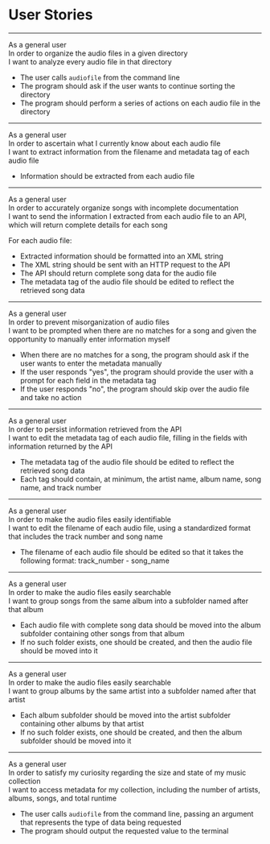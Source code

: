 # User Stories

<hr />

As a general user  
In order to organize the audio files in a given directory  
I want to analyze every audio file in that directory

* The user calls `audiofile` from the command line
* The program should ask if the user wants to continue sorting the directory
* The program should perform a series of actions on each audio file in the directory 

<hr />

As a general user  
In order to ascertain what I currently know about each audio file  
I want to extract information from the filename and metadata tag of each audio file

* Information should be extracted from each audio file

<hr />

As a general user  
In order to accurately organize songs with incomplete documentation  
I want to send the information I extracted from each audio file to an API, which will return complete details for each song

For each audio file:

* Extracted information should be formatted into an XML string
* The XML string should be sent with an HTTP request to the API
* The API should return complete song data for the audio file
* The metadata tag of the audio file should be edited to reflect the retrieved song data

<hr />

As a general user  
In order to prevent misorganization of audio files  
I want to be prompted when there are no matches for a song and given the opportunity to manually enter information myself

* When there are no matches for a song, the program should ask if the user wants to enter the metadata manually
* If the user responds "yes", the program should provide the user with a prompt for each field in the metadata tag
* If the user responds "no", the program should skip over the audio file and take no action

<hr />

As a general user  
In order to persist information retrieved from the API  
I want to edit the metadata tag of each audio file, filling in the fields with information returned by the API

* The metadata tag of the audio file should be edited to reflect the retrieved song data
* Each tag should contain, at minimum, the artist name, album name, song name, and track number

<hr />

As a general user  
In order to make the audio files easily identifiable  
I want to edit the filename of each audio file, using a standardized format that includes the track number and song name

* The filename of each audio file should be edited so that it takes the following format: track_number - song_name

<hr />

As a general user  
In order to make the audio files easily searchable  
I want to group songs from the same album into a subfolder named after that album

* Each audio file with complete song data should be moved into the album subfolder containing other songs from that album
* If no such folder exists, one should be created, and then the audio file should be moved into it

<hr />

As a general user  
In order to make the audio files easily searchable  
I want to group albums by the same artist into a subfolder named after that artist

* Each album subfolder should be moved into the artist subfolder containing other albums by that artist
* If no such folder exists, one should be created, and then the album subfolder should be moved into it

<hr />

As a general user  
In order to satisfy my curiosity regarding the size and state of my music collection  
I want to access metadata for my collection, including the number of artists, albums, songs, and total runtime

* The user calls `audiofile` from the command line, passing an argument that represents the type of data being requested
* The program should output the requested value to the terminal